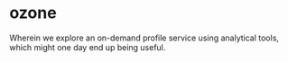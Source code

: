 # ozone

Wherein we explore an on-demand profile service using analytical tools, which might one day end up being useful.
